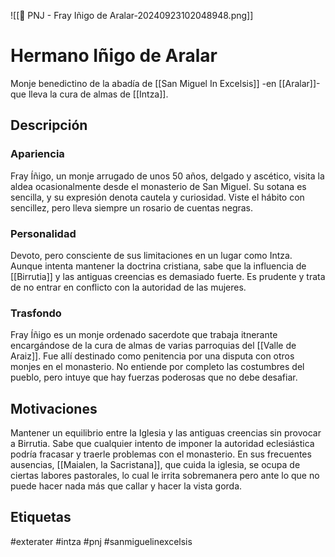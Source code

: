 ![[👤 PNJ  - Fray Iñigo de Aralar-20240923102048948.png]]
# Hermano Iñigo de Aralar
 Monje benedictino de la abadía de [[San Miguel In Excelsis]] -en [[Aralar]]- que  lleva  la cura de almas de [[Intza]].
## Descripción
### Apariencia 
Fray Íñigo, un monje arrugado de unos 50 años, delgado y ascético, visita la aldea ocasionalmente desde el monasterio de San Miguel. Su sotana es sencilla, y su expresión denota cautela y curiosidad. Viste el hábito con sencillez, pero lleva siempre un rosario de cuentas negras.
### Personalidad 
Devoto, pero consciente de sus limitaciones en un lugar como Intza. Aunque intenta mantener la doctrina cristiana, sabe que la influencia de [[Birrutia]] y las antiguas creencias es demasiado fuerte. Es prudente y trata de no entrar en conflicto con la autoridad de las mujeres.
### Trasfondo 
Fray Íñigo es un monje ordenado sacerdote que trabaja itnerante encargándose de la cura de almas de varias parroquias del [[Valle de Araiz]]. Fue allí destinado como penitencia por una disputa con otros monjes en el monasterio. No entiende por completo las costumbres del pueblo, pero intuye que hay fuerzas poderosas que no debe desafiar.

## Motivaciones
Mantener un equilibrio entre la Iglesia y las antiguas creencias sin provocar a Birrutia. Sabe que cualquier intento de imponer la autoridad eclesiástica podría fracasar y traerle problemas con el monasterio. En sus frecuentes ausencias, [[Maialen, la Sacristana]], que cuida la iglesia, se ocupa de ciertas labores pastorales, lo cual le irrita sobremanera pero ante lo que no puede hacer nada más que callar y hacer la vista gorda. 

## Etiquetas
#exterater #intza #pnj  #sanmiguelinexcelsis 